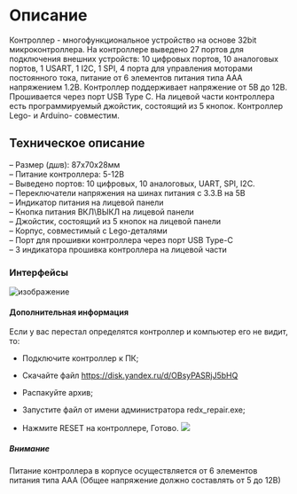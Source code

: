 # Описание 
Контроллер - многофункциональное устройство на основе 32bit микроконтроллера. На контроллере выведено 27 портов для подключения внешних устройств: 10 цифровых портов, 10 аналоговых портов, 1 USART, 1 I2C, 1 SPI, 4 порта для управления моторами постоянного тока, питание от 6 элементов питания типа AAA напряжением 1.2В. Контроллер поддерживает напряжение от 5В до 12В. Прошивается через порт USB Type C. На лицевой части контроллера есть программируемый джойстик, состоящий из 5 кнопок. Контроллер Lego- и Arduino- совместим.
## Техническое описание 
– Размер (д*ш*в): 87х70х28мм\
– Питание контроллера: 5-12В\
– Выведено портов: 10 цифровых, 10 аналоговых, UART, SPI, I2C.\
– Переключатели напряжения на шинах питания с 3.3.В на 5В\
– Индикатор питания на лицевой панели\
– Кнопка питания ВКЛ\ВЫКЛ на лицевой панели\
– Джойстик, состоящий из 5 кнопок на лицевой панели\
– Корпус, совместимый с Lego-деталями\
– Порт для прошивки контроллера через порт USB Type-C\
– 3 индикатора прошивка контроллера на лицевой части
### Интерфейсы 
![изображение](/public/images/docs/1280x720.jpeg)
#### Дополнительная информация 
Если у вас перестал определятся контроллер и компьютер его не видит, то:

- Подключите контроллер к ПК;

- Скачайте файл https://disk.yandex.ru/d/OBsyPASRjJ5bHQ

- Распакуйте архив;

- Запустите файл от имени администратора redx_repair.exe;

- Нажмите RESET на контроллере, Готово.
![](/public/images/docs/battery_AA.png)
##### Внимание 
Питание контроллера в корпусе осуществляется от 6 элементов питания типа ААА
(Общее напряжение должно составлять от 5 до 12В)